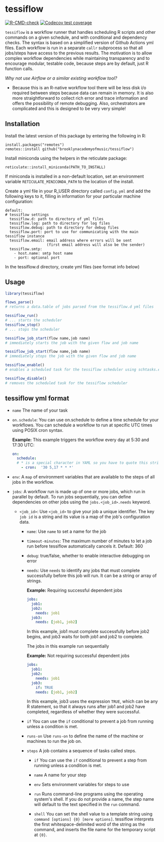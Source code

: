 # tessiflow

<!-- badges: start -->

[![R-CMD-check](https://github.com/brooklynacademyofmusic/tessiflow/workflows/R-CMD-check/badge.svg)](https://github.com/brooklynacademyofmusic/tessiflow/actions)
[![Codecov test
coverage](https://codecov.io/gh/brooklynacademyofmusic/tessiflow/branch/main/graph/badge.svg?token=FWUYS4TULP)](https://codecov.io/gh/brooklynacademyofmusic/tessiflow?branch=main)
<!-- badges: end -->

`tessiflow` is a workflow runner that handles scheduling R scripts and other
commands on a given schedule, and with conditional and dependency
checks. The syntax is based on a simplified version of Github Actions
yml files. Each workflow is run in a separate `callr` subprocess so that all 
jobs/steps have access to the previous results. The motivation is to allow 
complex workflow dependencies while maintaining transparency and to encourage 
modular, testable code, because steps are by default, just R function calls.

*Why not use Airflow or a similar existing workflow tool?*

- Because this is an R-native workflow tool there will be less disk i/o required between steps 
because data can remain in memory. It is also more straightforward to collect rich error and trace 
information and offers the possibility of remote debugging. Also, orchestrators are complicated 
and this is designed to be very very simple!

## Installation

Install the latest version of this package by entering the following in
R:

    install.packages("remotes")
    remotes::install github("brooklynacademyofmusic/tessiflow")
    
Install miniconda using the helpers in the reticulate package:

    reticulate::install_miniconda(PATH_TO_INSTALL)

If miniconda is installed in a non-default location, set an environment variable `RETICULATE_MINICONDA_PATH`
to the location of the install. 

Create a yml file in your R_USER directory called `config.yml` and add
the following keys to it, filling in information for your particular
machine configuration:

    default:
    # tessiflow settings
      tessiflow.d: path to directory of yml files
      tessiflow.log: path to directory for log files
      tessiflow.debug: path to directory for debug files
      tessiflow.port: port to use for communicating with the main tessiflow instance
      tessiflow.email: email address where errors will be sent 
                       (first email address will also be the sender)
      tessiflow.smtp: 
        - host.name: smtp host name
        - port: optional port

In the tessiflow.d directory, create yml files (see format info below)

## Usage

``` r
library(tessiflow)

flows_parse() 
# returns a data.table of jobs parsed from the tessiflow.d yml files

tessiflow_run()
# ... starts the scheduler
tessiflow_stop()
# ... stops the scheduler

tessiflow_job_start(flow name,job name)
# immediately starts the job with the given flow and job name 

tessiflow_job_start(flow name,job name)
# immediately stops the job with the given flow and job name 

tessiflow_enable()
# enables a scheduled task for the tessiflow scheduler using schtasks.exe on Windows or cron on *nix/Mac

tessiflow_disable()
# removes the scheduled task for the tessiflow scheduler

```

## tessiflow yml format

-   `name` The name of your task

-   `on.schedule`: You can use on.schedule to define a time schedule for
    your workflows. You can schedule a workflow to run at specific UTC
    times using POSIX cron syntax.

    **Example:** This example triggers the workflow every day at 5:30
    and 17:30 UTC:

    ``` yml
    on:
      schedule:
      # * is a special character in YAML so you have to quote this string
        - cron:  '30 5,17 * * *'
    ```

-   `env`: A `map` of environment variables that are available to the
    steps of all jobs in the workflow.

-   `jobs`: A workflow run is made up of one or more jobs, which run in
    parallel by default. To run jobs sequentially, you can define
    dependencies on other jobs using the `jobs.<job_id>.needs` keyword.

    -   `<job_id>`: Use `<job_id>` to give your job a unique identifier.
        The key `job id` is a string and its value is a map of the job's
        configuration data.

        -   `name`: Use `name` to set a name for the job
        
        -   `timeout-minutes`: The maximum number of minutes to let a job run before tessiflow automatically cancels it. Default: 360
        
        -   `debug`: true/false, whether to enable interactive debugging on error

        -   `needs`: Use `needs` to identify any jobs that must complete
            successfully before this job will run. It can be a string or
            array of strings.

            **Example:** Requiring successful dependent jobs

            ``` yml
            jobs: 
              job1: 
              job2: 
                needs: job1 
              job3: 
                needs: [job1, job2] 
            ```

            In this example, job1 must complete successfully before job2
            begins, and job3 waits for both job1 and job2 to complete.

            The jobs in this example run sequentially

            **Example:** Not requiring successful dependent jobs

            ``` yml
            jobs: 
              job1: 
              job2: 
                needs: job1 
              job3: 
                if: TRUE
                needs: [job1, job2] 
            ```

            In this example, job3 uses the expression `TRUE`, which can
            be any R statement, so that it always runs after job1 and
            job2 have completed, regardless of whether they were
            successful.

        -   `if` You can use the `if` conditional to prevent a job from
            running unless a condition is met.

        -   `runs-on` Use `runs-on` to define the name of the machine or
            machines to run the job on.

        -   `steps` A job contains a sequence of tasks called steps.

            -   `if` You can use the `if` conditional to prevent a step
                from running unless a condition is met.

            -   `name` A name for your step

            -   `env` Sets environment variables for steps to use

            -   `run` Runs command-line programs using the operating
                system's shell. If you do not provide a name, the step
                name will default to the text specified in the `run`
                command.

            -   `shell` You can set the shell value to a template string
                using `command [options] {0} [more options]`. tessiflow
                interprets the first whitespace-delimited word of the
                string as the command, and inserts the file name for the
                temporary script at `{0}`.


